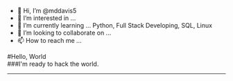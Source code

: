 - 👋 Hi, I’m @mddavis5
- 👀 I’m interested in ...
- 🌱 I’m currently learning ... Python, Full Stack Developing, SQL, Linux
- 💞️ I’m looking to collaborate on ...
- 📫 How to reach me ...


#Hello, World  
###I'm ready to hack the world.
____

<!---
mddavis5/mddavis5 is a ✨ special ✨ repository because its `README.md` (this file) appears on your GitHub profile.
You can click the Preview link to take a look at your changes.
--->
